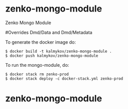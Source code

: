 # zenko-mongo-module
Zenko Mongo Module

#Overrides Dmd/Data and Dmd/Metadata

To generate the docker image do:

```
$ docker build -t kalmykov/zenko-mongo-module .
$ docker push kalmykov/zenko-mongo-module
```

To run the mongo-module, do:

```
$ docker stack rm zenko-prod
$ docker stack deploy -c docker-stack.yml zenko-prod
```

# zenko-mongo-module
